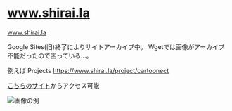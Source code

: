 # www.shirai.la
www.shirai.la

Google Sites(旧)終了によりサイトアーカイブ中。
Wgetでは画像がアーカイブ不能だったので困っている…。

例えば Projects
https://www.shirai.la/project/cartoonect


[こちらのサイト](https://sites.google.com/a/shirai.la/www/project/cartoonect?authuser=0)からアクセス可能



![画像の例](https://lh5.googleusercontent.com/NJsfkmD2VIWZIt9vnVXigWLuuIg32oMirk5XPM_LBxMtO1JAaKoWI4WCaR6hMZvwa2JCa0I6lnaBqiCi2HHOTBdTirxTaiSxAnQByJ1BBcNlJKsg37S5=w1280)

